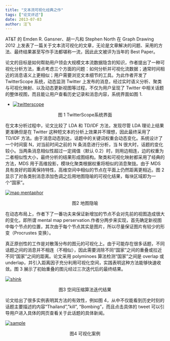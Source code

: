 ```yaml
---
title: "文本流可视化经典之作"
tags: ["论文评述"]
date: 2013-07-03
author: 汪飞
---
```


AT&T 的 Emden R. Gansner、胡一凡和 Stephen North 在 Graph Drawing 2012 上发表了一篇关于文本流可视化的文章，无论是文章解决的问题、采用的方法、最终结果甚至写作手法都堪称一流，因此此文被评为当年的 Best Paper。

论文的目标是如何帮助用户领会大规模文本流数据隐含的知识，作者提出了一种可视化分析方法，重点考虑三个方面的问题：如何分析并可视化流数据；通常时间相近的消息语义上更相似；用户需要浏览文本细节的工具。为此作者开发了 TwitterScope 系统，动态监测 Twitter 上发布的消息，经过实时语义分析、聚类与可视化映射、以及动态更新视图等过程，不仅为用户呈现了 Twitter 中相关话题的整体视图，而且能让用户查看历史记录和消息内容，系统界面如图 1.

- [![twitterscope](http://www.cad.zju.edu.cn/home/vagblog/wp-content/uploads/2013/07/twitterscope.png)](http://www.cad.zju.edu.cn/home/vagblog/wp-content/uploads/2013/07/twitterscope.png)

<center>图 1  TwitterScope系统界面</center>

在文本分析过程中，论文比较了 LDA 和 TD/IDF 方法，发现尽管 LDA 理论上结果更准确但是在 Twitter 这种短文本的分析上效果并不理想，因此最终采用了 TD/IDF 方法。由于消息动态到达，话题中的关键词权重会动态变化。系统设计了一个时间窗 N，对当前时间之前的 N 条消息进行分析，当 N 很大时，话题的变化较小。当两条消息相似性超过一定阈值（默认 0.2）时，则用边相连，边的权重为二者相似性大小，最终分析的结果形成图结构。聚类和可视化映射都采用了经典的方法，MDS 用于高维投影，模块化聚类根据权重将相似的消息聚拢。由于 MDS 具有良好的距离保持特性，高维空间中相似的节点在平面上仍然距离更相近。图 2 显示了对各类别消息添加色调之后用地图隐喻的可视化结果，每块区域即为一个“国家”。

[![map mentaphor](http://www.cad.zju.edu.cn/home/vagblog/wp-content/uploads/2013/07/map-mentaphor.png)](http://www.cad.zju.edu.cn/home/vagblog/wp-content/uploads/2013/07/map-mentaphor.png)

<center>图2 地图隐喻</center>

在动态布局上，作者下了一番功夫来保证新增加的节点不会对先前的视图造成很大的变化，即所谓 mental map perservation.作者分两步来实现，首先确定新视图中每个节点的位置，其次由于每个节点其实是图片，所以尽量保证图片有较少的形变（Procrustes 变换）。

真正原创性的工作是对散落分布的图元的可视化上。由于可能存在很多话题，不同话题之间的消息并不相连（不相似），因此需要消除不同“国家”之间的重叠或拉近不同“国家”之间的距离。论文采用 polyminoes 算法检测“国家”之间是 overlap 或 underlap，并引入距离因子充分利用可视化空间，实践表明这种方法能够快速收敛。图 3 展示了初始重叠的图元经过三次迭代后的最终结果。

[![shink](http://www.cad.zju.edu.cn/home/vagblog/wp-content/uploads/2013/07/shink.png)](http://www.cad.zju.edu.cn/home/vagblog/wp-content/uploads/2013/07/shink.png)

<center>图3 空间压缩算法迭代结果</center>

论文给出了很多实例表明其方法的有效性，例如图 4，从中不仅能看到历史时刻的话题主要描述的内容“Thailand”,”kill”, “Bombing”，而且点击具体的 tweet 可以引导用户进入具体的网页查看关于此话题的具体新闻。

[![sample](http://www.cad.zju.edu.cn/home/vagblog/wp-content/uploads/2013/07/sample.png)](http://www.cad.zju.edu.cn/home/vagblog/wp-content/uploads/2013/07/sample.png)

<center>图4 可视化案例</center>
